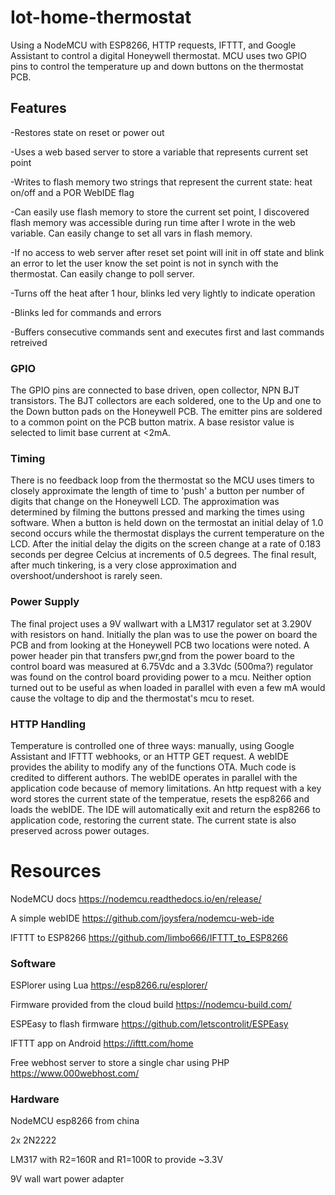 # Iot-home-thermostat
Using a NodeMCU with ESP8266, HTTP requests, IFTTT, and Google Assistant to control a digital Honeywell thermostat. MCU uses two GPIO pins to control the temperature up and down buttons on the thermostat PCB. 

## Features
-Restores state on reset or power out

-Uses a web based server to store a variable that represents current set point

-Writes to flash memory two strings that represent the current state: heat on/off and a POR WebIDE flag

-Can easily use flash memory to store the current set point, I discovered flash memory was accessible during run time after I wrote in the web variable. Can easily change to set all vars in flash memory.

-If no access to web server after reset set point will init in off state and blink an error to let the user know the set point is not in synch with the thermostat. Can easily change to poll server.

-Turns off the heat after 1 hour, blinks led very lightly to indicate operation

-Blinks led for commands and errors

-Buffers consecutive commands sent and executes first and last commands retreived


### GPIO

The GPIO pins are connected to base driven, open collector, NPN BJT transistors. The BJT collectors are each soldered, one to the Up and one to the Down button pads on the Honeywell PCB. The emitter pins are soldered to a common point on the PCB button matrix. A base resistor value is selected to limit base current at <2mA.

### Timing

There is no feedback loop from the thermostat so the MCU uses timers to closely approximate the length of time to 'push' a button per number of digits that change on the Honeywell LCD. The approximation was determined by filming the buttons pressed and marking the times using software. When a button is held down on the termostat an initial delay of 1.0 second occurs while the thermostat displays the current temperature on the LCD. After the initial delay the digits on the screen change at a rate of 0.183 seconds per degree Celcius at increments of 0.5 degrees. The final result, after much tinkering, is a very close approximation and overshoot/undershoot is rarely seen.

### Power Supply

The final project uses a 9V wallwart with a LM317 regulator set at 3.290V with resistors on hand. Initially the plan was to use the power on board the PCB and from looking at the Honeywell PCB two locations were noted. A power header pin that transfers pwr,gnd from the power board to the control board was measured at 6.75Vdc and a 3.3Vdc (500ma?) regulator was found on the control board providing power to a mcu. Neither option turned out to be useful as when loaded in parallel with even a few mA would cause the voltage to dip and the thermostat's mcu to reset.

### HTTP Handling

Temperature is controlled one of three ways: manually, using Google Assistant and IFTTT webhooks, or an HTTP GET request. A webIDE provides the ability to modify any of the functions OTA. Much code is credited to different authors. The webIDE operates in parallel with the application code because of memory limitations. An http request with a key word stores the current state of the temperatue, resets the esp8266 and loads the webIDE. The IDE will automatically exit and return the esp8266 to application code, restoring the current state. The current state is also preserved across power outages. 
# Resources
NodeMCU docs https://nodemcu.readthedocs.io/en/release/

A simple webIDE https://github.com/joysfera/nodemcu-web-ide 

IFTTT to ESP8266 https://github.com/limbo666/IFTTT_to_ESP8266
### Software

ESPlorer using Lua https://esp8266.ru/esplorer/ 

Firmware provided from the cloud build
https://nodemcu-build.com/

ESPEasy to flash firmware 
https://github.com/letscontrolit/ESPEasy

IFTTT app on Android https://ifttt.com/home

Free webhost server to store a single char using PHP
https://www.000webhost.com/


### Hardware

NodeMCU esp8266 from china

2x 2N2222 

LM317 with R2=160R and R1=100R to provide ~3.3V

9V wall wart power adapter

